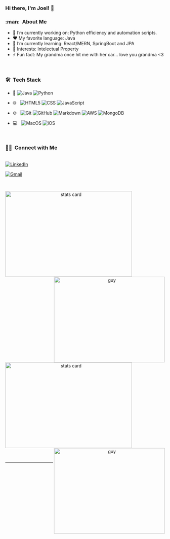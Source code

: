 ### Hi there, I'm Joel! 👋

<!--
**jg100/jg100** is a ✨ _special_ ✨ repository because its `README.md` (this file) appears on your GitHub profile.

Here are some ideas to get you started:

- 🔭 I’m currently working on ...
- 🌱 I’m currently learning ...
- 👯 I’m looking to collaborate on ...
- 🤔 I’m looking for help with ...
- 💬 Ask me about ...
- 📫 How to reach me: ...
- 😄 Pronouns: ...
- ⚡ Fun fact: ...
-->

<h3> :man: &nbsp;About Me </h3>

- 🔭 I’m currently working on: Python efficiency and automation scripts.
- :heart: My favorite language: Java
- 🌱 I’m currently learning: React/MERN, SpringBoot and JPA
- 🔭 Interests: Intelectual Property
- ⚡ Fun fact: My grandma once hit me with her car... love you grandma <3

<br/>

<h3> 🛠 &nbsp;Tech Stack</h3>

- :space_invader:
  ![Java](https://img.shields.io/badge/Java-316192?style=for-the-badge&logo=java&logoColor=white) 
  ![Python](https://img.shields.io/badge/Python-14354C?style=for-the-badge&logo=python&logoColor=white)
- 🌐 &nbsp;
  ![HTML5](https://img.shields.io/badge/HTML5-E34F26?style=for-the-badge&logo=html5&logoColor=white)
  ![CSS](https://img.shields.io/badge/CSS-239120?&style=for-the-badge&logo=css3&logoColor=white)
  ![JavaScript](https://img.shields.io/badge/JavaScript-323330?style=for-the-badge&logo=javascript&logoColor=F7DF1E)
- ⚙️ &nbsp;
  ![Git](https://img.shields.io/badge/Git-F05032?style=for-the-badge&logo=git&logoColor=white)
  ![GitHub](https://img.shields.io/badge/GitHub-100000?style=for-the-badge&logo=github&logoColor=white)
  ![Markdown](https://img.shields.io/badge/Markdown-000000?style=for-the-badge&logo=markdown&logoColor=white)
  ![AWS](https://img.shields.io/badge/aws-000000?style=for-the-badge&logo=aws&logoColor=white)
  ![MongoDB](https://img.shields.io/badge/mongoDB-10000?style=for-the-badge&logo=mongodb&logoColor=white)

- 💻 &nbsp;
  ![MacOS](https://img.shields.io/badge/Mac-0078D6?style=for-the-badge&logo=mac&logoColor=white)
  ![iOS](https://img.shields.io/badge/iOS-000000?style=for-the-badge&logo=ios&logoColor=white)


<br/>

<p>

<h3> 🤝🏻 &nbsp;Connect with Me </h3> 

<p align="left">
<br>
<a href="https://www.linkedin.com/in/joel-giannelli-6909086b/"><img src="https://img.shields.io/badge/linkedin-%230077B5.svg?&style=for-the-badge&logo=linkedin&logoColor=white" alt="LinkedIn" /></a>&nbsp;
<br>
 </p>
 
 <p align="left">
<a href="mailto:jgiannelli13@gmail.com?subject=i miss u"><img src="https://img.shields.io/badge/gmail-%23D14836.svg?&style=for-the-badge&logo=gmail&logoColor=white" allign="center" alt="Gmail"/></a>&nbsp;
<!--<a href="https://kkvanonymous.github.io/"><img alt="Website" src="https://img.shields.io/website?style=for-the-badge&up_message=portfolio&url=https%3A%2F%2Fkkvanonymous.github.io%2F"></a>-->
</p>



<br/> 
<p>

<a align= "center" href="https://github.com/jg100">
  <img alt= "stats card" height="270px" width="400" src="https://github-readme-stats.vercel.app/api?username=jg100&theme=cobalt&show_icons=true&count_private=true" />
  <img align="right" height="270px" alt="guy" width="350" src="https://i.pinimg.com/originals/e4/26/70/e426702edf874b181aced1e2fa5c6cde.gif" /> </a>

</p>
<br/>

<br/> 
<p>

<a align= "center" href="https://github.com/jg100">
  <img alt= "stats card" height="270px" width="400" src="https://github-readme-stats.vercel.app/api/top-langs/?username=jg100&layout=compact" />
  <img align="right" height="270px" alt="guy" width="350" src="https://i.pinimg.com/originals/e4/26/70/e426702edf874b181aced1e2fa5c6cde.gif" /> </a>

</p>
<br/>



-----
